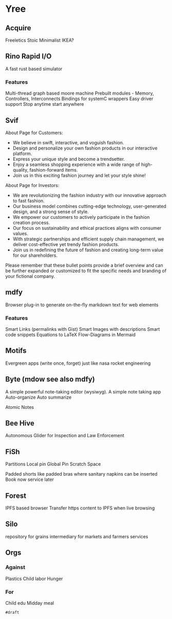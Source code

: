 # Yree 

## Acquire
Freeletics
Stoic
Minimalist
IKEA?

##  Rino Rapid I/O
A fast rust based simulator

### Features
Multi-thread graph based moore machine
Prebuilt modules - Memory, Controllers, Interconnects
Bindings for systemC wrappers
Easy driver support
Stop anytime start anywhere 

## Svif

About Page for Customers:

- We believe in swift, interactive, and voguish fashion.
- Design and personalize your own fashion products in our interactive platform.
- Express your unique style and become a trendsetter.
- Enjoy a seamless shopping experience with a wide range of high-quality, fashion-forward items.
- Join us in this exciting fashion journey and let your style shine!

About Page for Investors:

- We are revolutionizing the fashion industry with our innovative approach to fast fashion.
- Our business model combines cutting-edge technology, user-generated design, and a strong sense of style.
- We empower our customers to actively participate in the fashion creation process.
- Our focus on sustainability and ethical practices aligns with consumer values.
- With strategic partnerships and efficient supply chain management, we deliver cost-effective yet trendy fashion products.
- Join us in redefining the future of fashion and creating long-term value for our shareholders.

Please remember that these bullet points provide a brief overview and can be further expanded or customized to fit the specific needs and branding of your fictional company.

## mdfy

Browser plug-in to generate on-the-fly markdown text for web elements

### Features
Smart Links (permalinks with Gist)
Smart Images with descriptions
Smart code snippets
Equations to LaTeX
Flow-Diagrams in Mermaid

## Motifs 
Evergreen apps (write once, forget) just like nasa rocket engineering

## Byte (mdow see also mdfy)
A simple powerful note-taking editor (wysiwyg).
A simple note taking app
Auto-organize
Auto summarize

Atomic Notes

## Bee Hive
Autonomous Glider for Inspection and Law Enforcement

## FiSh
Partitions
Local pin
Global Pin
Scratch Space

Padded shorts like padded bras where sanitary napkins can be inserted
Book now service later

## Forest
IPFS based browser
Transfer https content to IPFS when live browsing

## Silo
repository for grains
intermediary for markets and farmers
services

## Orgs

### Against
Plastics
Child labor
Hunger

### For 
Child edu
Midday meal

``#draft``